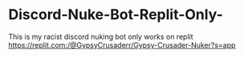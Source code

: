 # Discord-Nuke-Bot-Replit-Only-
This is my racist discord nuking bot only works on replit 
https://replit.com:/@GypsyCrusaderr/Gypsy-Crusader-Nuker?s=app 
